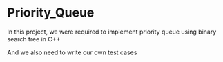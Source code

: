 # Priority_Queue

In this project, we were required to implement priority queue using binary search tree in C++

And we also need to write our own test cases

